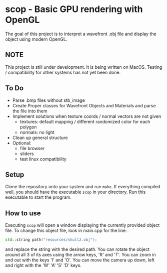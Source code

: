 # scop - Basic GPU rendering with OpenGL
The goal of this project is to interpret a wavefront .obj file and display the object using modern OpenGL.

## NOTE
This project is still under development. It is being written on MacOS. Testing / compatibility for other systems has not yet been done.

## To Do
- Parse .bmp files without stb_image
- Create Proper classes for Wavefront Objects and Materials and parse the file into them
- Implement solutions when texture coords / normal vectors are not given
  -  textures: default mapping / different randomized color for each polygon
  -  normals: no light
- Clean up general structure
- Optional:
  - file browser
  - sliders
  - test linux compatibility

## Setup
Clone the repository onto your system and run `make`. 
If everything compiled well, you should have the executable `scop` in your directory. Run this executable to start the program.

## How to use
Executing `scop` will open a window displaying the currently provided object file. To change this object file, look in main.cpp for the line:
```c++
std::string path("resources/skull2.obj");
```
and replace the string with the desired path.
You can rotate the object around all 3 of its axes using the arrow keys, 'R' and 'T'. 
You can zoom in and out with the keys 'I' and 'O'.
You can move the camera up down, left and right with the 'W' 'A' 'S' 'D' keys.

